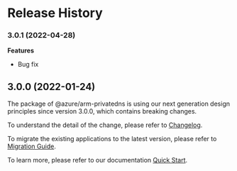 # Release History
    
### 3.0.1 (2022-04-28)

**Features**

  - Bug fix
  
## 3.0.0 (2022-01-24)

The package of @azure/arm-privatedns is using our next generation design principles since version 3.0.0, which contains breaking changes.

To understand the detail of the change, please refer to [Changelog](https://aka.ms/js-track2-changelog).

To migrate the existing applications to the latest version, please refer to [Migration Guide](https://aka.ms/js-track2-migration-guide).

To learn more, please refer to our documentation [Quick Start](https://aka.ms/js-track2-quickstart).
